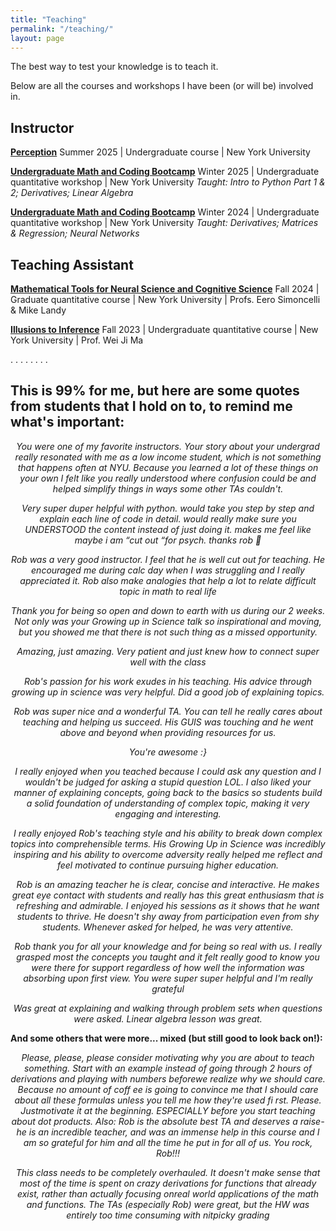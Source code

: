 ```yaml
---
title: "Teaching"
permalink: "/teaching/"
layout: page
---
```


The best way to test your knowledge is to teach it. 

Below are all the courses and workshops I have been (or will be) involved in.

## Instructor
[**Perception**]()
Summer 2025 | Undergraduate course | New York University

[**Undergraduate Math and Coding Bootcamp**]()
Winter 2025 | Undergraduate quantitative workshop | New York University
*Taught: Intro to Python Part 1 & 2; Derivatives; Linear Algebra*

[**Undergraduate Math and Coding Bootcamp**]()
Winter 2024 | Undergraduate quantitative workshop | New York University
*Taught: Derivatives; Matrices & Regression; Neural Networks*


## Teaching Assistant
[**Mathematical Tools for Neural Science and Cognitive Science**]()
Fall 2024 | Graduate quantitative course | New York University | Profs. Eero Simoncelli & Mike Landy

[**Illusions to Inference**]()
Fall 2023 | Undergraduate quantitative course | New York University | Prof. Wei Ji Ma

.
.
.
.
.
.
.
.



## This is 99% for me, but here are some quotes from students that I hold on to, to remind me what's important:
<p style="text-align: center;"><i>You were one of my favorite instructors. Your story about your undergrad really resonated with me as a low income student, which is not something that happens often at NYU. Because you learned a lot of these things on your own I felt like you really understood where confusion could be and helped simplify things in ways some other TAs couldn't.</i></p>


<p style="text-align: center;"><i>Very super duper helpful with python. would take you step by step and explain each line of code in detail. would really make sure you UNDERSTOOD the content instead of just doing it. makes me feel like maybe i am “cut out “for psych. thanks rob 🙏</i></p>

<p style="text-align: center;"><i>Rob was a very good instructor. I feel that he is well cut out for teaching. He encouraged me during calc day when I was struggling and I really appreciated it. Rob also make analogies that help a lot to relate difficult topic in math to real life</i></p>

<p style="text-align: center;"><i>Thank you for being so open and down to earth with us during our 2 weeks. Not only was your Growing up in Science talk so inspirational and moving, but you showed me that there is not such thing as a missed opportunity.</i></p>

<p style="text-align: center;"><i>Amazing, just amazing. Very patient and just knew how to connect super well with the class</i></p>

<p style="text-align: center;"><i>Rob's passion for his work exudes in his teaching. His advice through growing up in science was very helpful. Did a good job of explaining topics.</i></p>

<p style="text-align: center;"><i>Rob was super nice and a wonderful TA. You can tell he really cares about teaching and helping us succeed. His GUIS was touching and he went above and beyond when providing resources for us.</i></p>

<p style="text-align: center;"><i>You're awesome :}</i></p>

<p style="text-align: center;"><i>I really enjoyed when you teached because I could ask any question and I wouldn't be judged for asking a stupid question LOL. I also liked your manner of explaining concepts, going back to the basics so students build a solid foundation of understanding of complex topic, making it very engaging and interesting.</i></p>

<p style="text-align: center;"><i>I really enjoyed Rob's teaching style and his ability to break down complex topics into comprehensible terms. His Growing Up in Science was incredibly inspiring and his ability to overcome adversity really helped me reflect and feel motivated to continue pursuing higher education.</i></p>

<p style="text-align: center;"><i>Rob is an amazing teacher he is clear, concise and interactive. He makes great eye contact with students and really has this great enthusiasm that is refreshing and admirable. I enjoyed his sessions as it shows that he want students to thrive. He doesn't shy away from participation even from shy students. Whenever asked for helped, he was very attentive.</i></p>

<p style="text-align: center;"><i>Rob thank you for all your knowledge and for being so real with us. I really grasped most the concepts you taught and it felt really good to know you were there for support regardless of how well the information was absorbing upon first view. You were super super helpful and I'm really grateful</i></p>

<p style="text-align: center;"><i>Was great at explaining and walking through problem sets when questions were asked. Linear algebra lesson was great.</i></p>

**And some others that were more... mixed (but still good to look back on!):**

<p style="text-align: center;"><i>Please, please, please consider motivating why you are about to teach something. Start with an example instead of going through 2 hours of derivations and playing with numbers beforewe realize why we should care. Because no amount of coff ee is going to convince me that I should care about all these formulas unless you tell me how they're used fi rst. Please. Justmotivate it at the beginning. ESPECIALLY before you start teaching about dot products. Also: Rob is the absolute best TA and deserves a raise- he is an incredible teacher, and was an immense help in this course and I am so grateful for him and all the time he put in for all of us. You rock, Rob!!!</i></p>

<p style="text-align: center;"><i>This class needs to be completely overhauled. It doesn't make sense that most of the time is spent on crazy derivations for functions that already exist, rather than actually focusing onreal world applications of the math and functions. The TAs (especially Rob) were great, but the HW was entirely too time consuming with nitpicky grading</i></p>